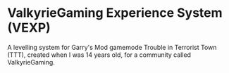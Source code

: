 # ValkyrieGaming Experience System (VEXP)
A levelling system for Garry's Mod gamemode Trouble in Terrorist Town (TTT), created when I was 14 years old, for a community called ValkyrieGaming.
